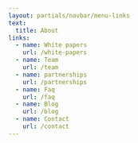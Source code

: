 ```yaml
---
layout: partials/navbar/menu-links
text:
  title: About
links:
  - name: White papers
    url: /white-papers
  - name: Team
    url: /team
  - name: partnerships
    url: /partnerships
  - name: Faq
    url: /faq
  - name: Blog
    url: /blog
  - name: Contact
    url: /contact
---
```

